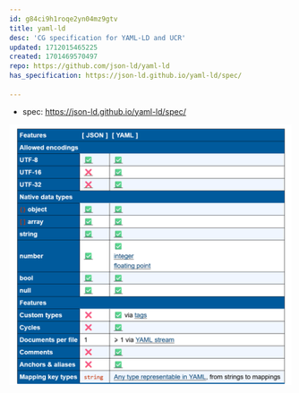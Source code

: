 ```yaml
---
id: g84ci9h1roqe2yn04mz9gtv
title: yaml-ld
desc: 'CG specification for YAML-LD and UCR'
updated: 1712015465225
created: 1701469570497
repo: https://github.com/json-ld/yaml-ld
has_specification: https://json-ld.github.io/yaml-ld/spec/

---
```


- spec: https://json-ld.github.io/yaml-ld/spec/

![](/assets/images/2024-04-01-16-50-20.png)
  